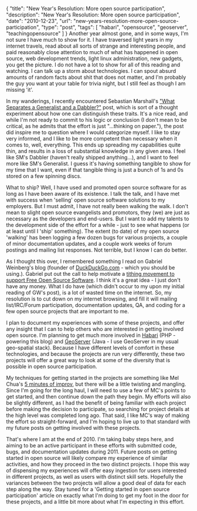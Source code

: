 {
  "title": "New Year's Resolution: More open source participation",
  "description": "New Year's Resolution: More open source participation",
  "date": "2010-12-23",
  "url": "new-years-resolution-more-open-source-participation",
  "type": "post",
  "tags": [
    "habari",
    "opensource",
    "geoserver",
    "teachingopensource"
  ]
}
Another year almost gone, and in some ways, I'm not sure I have much to show for it.  I have traversed light years in my internet travels, read about all sorts of strange and interesting people, and paid reasonably close attention to much of what has happened in open source, web development trends, light linux administration, new gadgets, you get the picture.  I do not have a lot to show for all of this reading and watching.  I can talk up a storm about technologies.  I can spout absurd amounts of random facts about shit that does not matter, and I'm probably the guy you want at your table for trivia night, but I still feel as though I am missing 'it'.

In my wanderings, I recently encountered Sebastian Marshall's ["What  Separates a Generalist and a Dabbler?"](http://www.sebastianmarshall.com/?p=438) post, which is sort of a thought experiment about how one can distinguish these traits.  It's a nice read, and while I'm not ready to commit to his logic or conclusion (I don't mean to be critical, as he admits that the effort is just "...thinking on paper."), the post did inspire me to question where I would categorize myself.  I like to stay very informed, and I like to be more competent than necessary when it comes to, well, everything.  This ends up spreading my capabilities quite thin, and results in a loss of substantial knowledge in any given area.  I feel like SM's Dabbler (haven't really shipped anything...), and I want to feel more like SM's Generalist.  I guess it's having something tangible to show for my time that I want, even if that tangible thing is just a bunch of 1s and 0s stored on a few spinning discs.

What to ship?  Well, I have used and promoted open source software for as long as I have been aware of its existence.  I talk the talk, and I have met with success when 'selling' open source software solutions to my employers.  But I must admit, I have not really been walking the walk.  I don't mean to slight open source evangelists and promotors, they (we) are just as necessary as the developers and end-users.  But I want to add my talents to the development side of the effort for a while - just to see what happens (or at least until I 'ship' something).  The extent (to date) of my open source 'walking' has been logging a few dozen bugs for various projects, a couple of minor documentation updates, and a couple work weeks of forum postings and mailing list responses.  Not terrible, but I know I can do better.  

As I thought this over, I remembered something I read on Gabriel Weinberg's blog (founder of [DuckDuckGo.com](http://dukgo.com) - which you should be using.).  Gabriel put out the call to help motivate a [tithing movement to support Free Open Source Software](http://www.gabrielweinberg.com/blog/2010/11/help-me-start-a-foss-tithing-movement.html).  I think it's a great idea - I just don't have any money.  What I do have (which didn't occur to my upon my initial reading of GW's post), is a lot of wasted time on the internet.  So, my resolution is to cut down on my internet browsing, and fill it will mailing list/IRC/Forum participation, documentation updates, QA, and coding for a few open source projects that are important to me.  

I plan to document my experiences with some of these projects, and offer any insight that I can to help others who are interested in getting involved open source.  I'm planning to get much more involved in [Habari](http://habariproject.org/en/) (PHP - powering this blog) and [GeoServer](http://geoserver.org/) (Java - I use GeoServer in my usual geo-spatial stack).  Because I have different levels of comfort in these technologies, and because the projects are run very differently, these two projects will offer a great way to look at some of the diversity that is possible in open source participation.  

My techniques for getting started in the projects are something like Mel Chua's [5 minutes of improv](http://blog.melchua.com/2010/10/08/possesa-fri-5-minutes-of-improvisation/), but there will be a little twisting and mangling.  Since I'm going for the long haul, I will need to use a few of MC's points to get started, and then continue down the path they begin.  My efforts will also be slightly different, as I had the benefit of being familiar with each project before making the decision to participate, so searching for project details at the high level was completed long ago.  That said, I like MC's way of making the effort so straight-forward, and I'm hoping to live up to that standard with my future posts on getting involved with these projects.  

That's where I am at the end of 2010\.  I'm taking baby steps here, and aiming to be an active participant in these efforts with submitted code, bugs, and documentation updates during 2011\.  Future posts on getting started in open source will likely compare my experience of similar activities, and how they proceed in the two distinct projects.  I hope this way of dispensing my experiences will offer easy ingestion for users interested in different projects, as well as users with distinct skill sets.  Hopefully the variances between the two projects will allow a good deal of data for each step along the way.  Stay tuned for a 'Getting started in open source participation' article on exactly what I'm doing to get my foot in the door for these projects, and a little bit more about what I'm expecting in this effort.            
